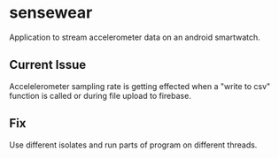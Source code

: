 # sensewear

Application to stream accelerometer data on an android smartwatch.

## Current Issue

Accelelerometer sampling rate is getting effected when a "write to csv" function is called or during file upload to firebase.

## Fix 

Use different isolates and run parts of program on different threads.

